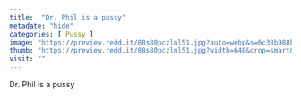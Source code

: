 ```yaml
---
title:  "Dr. Phil is a pussy"
metadate: "hide"
categories: [ Pussy ]
image: "https://preview.redd.it/88s80pczlnl51.jpg?auto=webp&s=6c38b988bc571a6c98aab2811d2589500304a449"
thumb: "https://preview.redd.it/88s80pczlnl51.jpg?width=640&crop=smart&auto=webp&s=024d55cd274a6fda5a36b54c2cd433e78756947b"
visit: ""
---
```

Dr. Phil is a pussy
